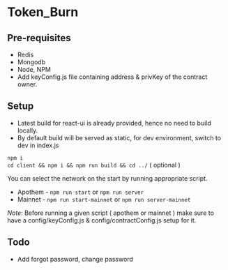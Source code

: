 # Token_Burn

## Pre-requisites

- Redis
- Mongodb
- Node, NPM
- Add keyConfig.js file containing address & privKey of the contract owner.

## Setup

- Latest build for react-ui is already provided, hence no need to build locally.
- By default build will be served as static, for dev environment, switch to dev in index.js

`npm i`<br/>
`cd client && npm i && npm run build && cd ../` ( optional ) <br/>

You can select the network on the start by running appropriate script.

- Apothem - `npm run start` or `npm run server`
- Mainnet - `npm run start-mainnet` or `npm run server-mainnet`

*Note*: Before running a given script ( apothem or mainnet ) make sure to have a config/keyConfig.js & config/contractConfig.js setup for it.

## Todo

- Add forgot password, change password

